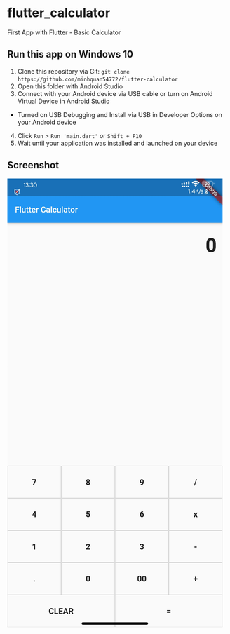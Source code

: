 # flutter_calculator

First App with Flutter - Basic Calculator

## Run this app on Windows 10
1. Clone this repository via Git: `git clone https://github.com/minhquan54772/flutter-calculator`
2. Open this folder with Android Studio
3. Connect with your Android device via USB cable or turn on Android Virtual Device in Android Studio
+ Turned on USB Debugging and Install via USB in Developer Options on your Android device
4. Click `Run` > `Run 'main.dart'` or `Shift + F10`
5. Wait until your application was installed and launched on your device

## Screenshot
![Screenshot](/preview.jpg)
